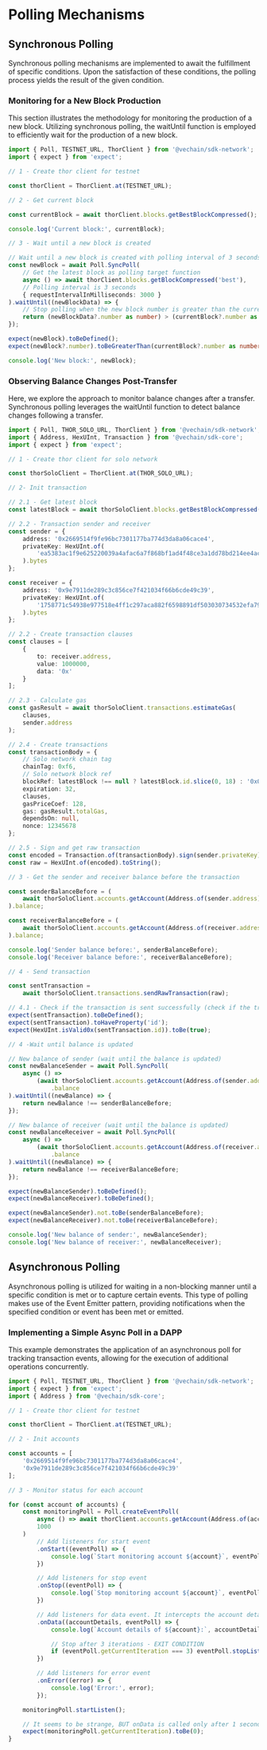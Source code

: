 # Polling Mechanisms

## Synchronous Polling

Synchronous polling mechanisms are implemented to await the fulfillment of specific conditions. Upon the satisfaction of these conditions, the polling process yields the result of the given condition.

### Monitoring for a New Block Production
This section illustrates the methodology for monitoring the production of a new block. Utilizing synchronous polling, the waitUntil function is employed to efficiently wait for the production of a new block.

```typescript { name=sync-poll-wait-new-block, category=example }
import { Poll, TESTNET_URL, ThorClient } from '@vechain/sdk-network';
import { expect } from 'expect';

// 1 - Create thor client for testnet

const thorClient = ThorClient.at(TESTNET_URL);

// 2 - Get current block

const currentBlock = await thorClient.blocks.getBestBlockCompressed();

console.log('Current block:', currentBlock);

// 3 - Wait until a new block is created

// Wait until a new block is created with polling interval of 3 seconds
const newBlock = await Poll.SyncPoll(
    // Get the latest block as polling target function
    async () => await thorClient.blocks.getBlockCompressed('best'),
    // Polling interval is 3 seconds
    { requestIntervalInMilliseconds: 3000 }
).waitUntil((newBlockData) => {
    // Stop polling when the new block number is greater than the current block number
    return (newBlockData?.number as number) > (currentBlock?.number as number);
});

expect(newBlock).toBeDefined();
expect(newBlock?.number).toBeGreaterThan(currentBlock?.number as number);

console.log('New block:', newBlock);

```

### Observing Balance Changes Post-Transfer
Here, we explore the approach to monitor balance changes after a transfer. Synchronous polling leverages the waitUntil function to detect balance changes following a transfer.

```typescript { name=sync-poll-wait-balance-update, category=example }
import { Poll, THOR_SOLO_URL, ThorClient } from '@vechain/sdk-network';
import { Address, HexUInt, Transaction } from '@vechain/sdk-core';
import { expect } from 'expect';

// 1 - Create thor client for solo network

const thorSoloClient = ThorClient.at(THOR_SOLO_URL);

// 2- Init transaction

// 2.1 - Get latest block
const latestBlock = await thorSoloClient.blocks.getBestBlockCompressed();

// 2.2 - Transaction sender and receiver
const sender = {
    address: '0x2669514f9fe96bc7301177ba774d3da8a06cace4',
    privateKey: HexUInt.of(
        'ea5383ac1f9e625220039a4afac6a7f868bf1ad4f48ce3a1dd78bd214ee4ace5'
    ).bytes
};

const receiver = {
    address: '0x9e7911de289c3c856ce7f421034f66b6cde49c39',
    privateKey: HexUInt.of(
        '1758771c54938e977518e4ff1c297aca882f6598891df503030734532efa790e'
    ).bytes
};

// 2.2 - Create transaction clauses
const clauses = [
    {
        to: receiver.address,
        value: 1000000,
        data: '0x'
    }
];

// 2.3 - Calculate gas
const gasResult = await thorSoloClient.transactions.estimateGas(
    clauses,
    sender.address
);

// 2.4 - Create transactions
const transactionBody = {
    // Solo network chain tag
    chainTag: 0xf6,
    // Solo network block ref
    blockRef: latestBlock !== null ? latestBlock.id.slice(0, 18) : '0x0',
    expiration: 32,
    clauses,
    gasPriceCoef: 128,
    gas: gasResult.totalGas,
    dependsOn: null,
    nonce: 12345678
};

// 2.5 - Sign and get raw transaction
const encoded = Transaction.of(transactionBody).sign(sender.privateKey).encoded;
const raw = HexUInt.of(encoded).toString();

// 3 - Get the sender and receiver balance before the transaction

const senderBalanceBefore = (
    await thorSoloClient.accounts.getAccount(Address.of(sender.address))
).balance;

const receiverBalanceBefore = (
    await thorSoloClient.accounts.getAccount(Address.of(receiver.address))
).balance;

console.log('Sender balance before:', senderBalanceBefore);
console.log('Receiver balance before:', receiverBalanceBefore);

// 4 - Send transaction

const sentTransaction =
    await thorSoloClient.transactions.sendRawTransaction(raw);

// 4.1 - Check if the transaction is sent successfully (check if the transaction id is a valid hex string)
expect(sentTransaction).toBeDefined();
expect(sentTransaction).toHaveProperty('id');
expect(HexUInt.isValid0x(sentTransaction.id)).toBe(true);

// 4 -Wait until balance is updated

// New balance of sender (wait until the balance is updated)
const newBalanceSender = await Poll.SyncPoll(
    async () =>
        (await thorSoloClient.accounts.getAccount(Address.of(sender.address)))
            .balance
).waitUntil((newBalance) => {
    return newBalance !== senderBalanceBefore;
});

// New balance of receiver (wait until the balance is updated)
const newBalanceReceiver = await Poll.SyncPoll(
    async () =>
        (await thorSoloClient.accounts.getAccount(Address.of(receiver.address)))
            .balance
).waitUntil((newBalance) => {
    return newBalance !== receiverBalanceBefore;
});

expect(newBalanceSender).toBeDefined();
expect(newBalanceReceiver).toBeDefined();

expect(newBalanceSender).not.toBe(senderBalanceBefore);
expect(newBalanceReceiver).not.toBe(receiverBalanceBefore);

console.log('New balance of sender:', newBalanceSender);
console.log('New balance of receiver:', newBalanceReceiver);

```

## Asynchronous Polling

Asynchronous polling is utilized for waiting in a non-blocking manner until a specific condition is met or to capture certain events. This type of polling makes use of the Event Emitter pattern, providing notifications when the specified condition or event has been met or emitted.

### Implementing a Simple Async Poll in a DAPP
This example demonstrates the application of an asynchronous poll for tracking transaction events, allowing for the execution of additional operations concurrently.

```typescript { name=event-poll-dapp, category=example }
import { Poll, TESTNET_URL, ThorClient } from '@vechain/sdk-network';
import { expect } from 'expect';
import { Address } from '@vechain/sdk-core';

// 1 - Create thor client for testnet

const thorClient = ThorClient.at(TESTNET_URL);

// 2 - Init accounts

const accounts = [
    '0x2669514f9fe96bc7301177ba774d3da8a06cace4',
    '0x9e7911de289c3c856ce7f421034f66b6cde49c39'
];

// 3 - Monitor status for each account

for (const account of accounts) {
    const monitoringPoll = Poll.createEventPoll(
        async () => await thorClient.accounts.getAccount(Address.of(account)),
        1000
    )
        // Add listeners for start event
        .onStart((eventPoll) => {
            console.log(`Start monitoring account ${account}`, eventPoll);
        })

        // Add listeners for stop event
        .onStop((eventPoll) => {
            console.log(`Stop monitoring account ${account}`, eventPoll);
        })

        // Add listeners for data event. It intercepts the account details every 1 second
        .onData((accountDetails, eventPoll) => {
            console.log(`Account details of ${account}:`, accountDetails);

            // Stop after 3 iterations - EXIT CONDITION
            if (eventPoll.getCurrentIteration === 3) eventPoll.stopListen();
        })

        // Add listeners for error event
        .onError((error) => {
            console.log('Error:', error);
        });

    monitoringPoll.startListen();

    // It seems to be strange, BUT onData is called only after 1 second of the eventPoll.startListen() call.
    expect(monitoringPoll.getCurrentIteration).toBe(0);
}

```




